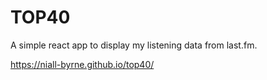 # TOP40

A simple react app to display my listening data from last.fm.

https://niall-byrne.github.io/top40/
